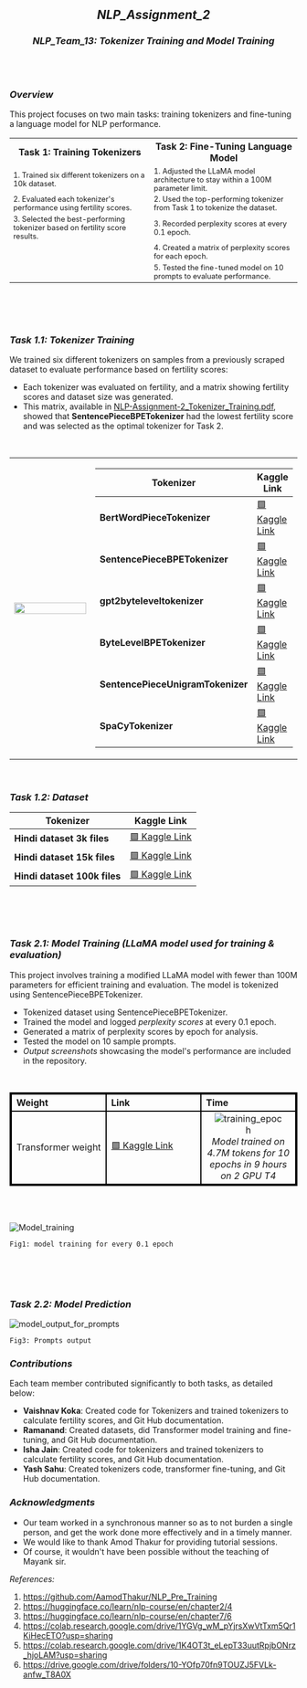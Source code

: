 ## *<div align='center'>NLP_Assignment_2</div>*
### *<div align='center'> NLP_Team_13: Tokenizer Training and Model Training</div>*
<br><br>
### *Overview*
This project focuses on two main tasks: training tokenizers and fine-tuning a language model for NLP performance.



<table>
  <tr>
    <th>Task 1: Training Tokenizers</th>
    <th>Task 2: Fine-Tuning Language Model</th>
  </tr>
  <tr>
    <td style="font-size: 80%;">1. Trained six different tokenizers on a 10k dataset.</td>
    <td style="font-size: 80%;">1. Adjusted the LLaMA model architecture to stay within a 100M parameter limit.</td>
  </tr>
  <tr>
    <td style="font-size: 80%;">2. Evaluated each tokenizer's performance using fertility scores.</td>
    <td style="font-size: 80%;">2. Used the top-performing tokenizer from Task 1 to tokenize the dataset.</td>
  </tr>
  <tr>
    <td style="font-size: 80%;">3. Selected the best-performing tokenizer based on fertility score results.</td>
    <td style="font-size: 80%;">3. Recorded perplexity scores at every 0.1 epoch.</td>
  </tr>
  <tr>
    <td style="font-size: 80%;"></td>
    <td style="font-size: 80%;">4. Created a matrix of perplexity scores for each epoch.</td>
  </tr>
  <tr>
    <td style="font-size: 80%;"></td>
    <td style="font-size: 80%;">5. Tested the fine-tuned model on 10 prompts to evaluate performance.</td>
  </tr>
</table>

<br><br><br>
### *Task 1.1: Tokenizer Training*
We trained six different tokenizers on samples from a previously scraped dataset to evaluate performance based on fertility scores:
- Each tokenizer was evaluated on fertility, and a matrix showing fertility scores and dataset size was generated.
- This matrix, available in [NLP-Assignment-2_Tokenizer_Training.pdf](https://github.com/vaishnavkoka/NLP_Assignment_2/blob/main/Results/NLP-%20Assignment-2_Tokenizer_Training.pdf), showed that **SentencePieceBPETokenizer** had the lowest fertility score and was selected as the optimal tokenizer for Task 2.
<br>

<table>
  <tr>
    <td width="66%">
      <img src="https://github.com/user-attachments/assets/1bcbeba8-9c55-4dd8-8151-eac9f08d13b2" width="100%">
    </td>
    <td width="33%">

| Tokenizer                        | Kaggle Link                               |
|-----------------------------------|-------------------------------------------|
| **BertWordPieceTokenizer**        | [🟩 Kaggle Link](https://www.kaggle.com/code/vaishnavkoka24310069/bertwordpiecetokenizer/) |
| **SentencePieceBPETokenizer**     | [🟩 Kaggle Link](https://www.kaggle.com/code/ramanand9/sentencepiecebpetokenizer/) |
| **gpt2byteleveltokenizer**        | [🟩 Kaggle Link](https://www.kaggle.com/code/vaishnavkoka24310069/gpt2byteleveltokenizer/) |
| **ByteLevelBPETokenizer**         | [🟩 Kaggle Link](https://www.kaggle.com/code/vaishnavkoka24310069/bytelevelbpetokenizer/) |
| **SentencePieceUnigramTokenizer** | [🟩 Kaggle Link](https://www.kaggle.com/code/vaishnavkoka24310069/sentencepieceunigramtokenizer/) |
| **SpaCyTokenizer**                | [🟩 Kaggle Link](https://www.kaggle.com/code/vaishnavkoka24310069/spacytokenizer/) |

   </td>
  </tr>
</table>
<br>

### *Task 1.2: Dataset*

| Tokenizer                        | Kaggle Link                               |
|-----------------------------------|-------------------------------------------|
| **Hindi dataset 3k files**        | [🟩 Kaggle Link](https://www.kaggle.com/datasets/ramanand9/hindi-dataset-3k-files) |
| **Hindi dataset 15k files**     | [🟩 Kaggle Link](https://www.kaggle.com/datasets/ramanand9/hindi-dataset-10k-files) |
| **Hindi dataset 100k files**        | [🟩 Kaggle Link](https://www.kaggle.com/datasets/ramanand9/100k-hindi-text-files-for-nlp-task) |


<br><br><br>

### *Task 2.1: Model Training (LLaMA model used for training & evaluation)*

This project involves training a modified LLaMA model with fewer than 100M parameters for efficient training and evaluation. The model is tokenized using SentencePieceBPETokenizer.

- Tokenized dataset using SentencePieceBPETokenizer.
- Trained the model and logged *perplexity scores* at every 0.1 epoch.
- Generated a matrix of perplexity scores by epoch for analysis.
- Tested the model on 10 sample prompts.
- *Output screenshots* showcasing the model's performance are included in the repository.
<br>
<div align="center">
  <table style="display: inline-block; width: 100%; text-align: left; border: 2px solid black; border-collapse: collapse;">
    <tr>
      <th style="width: 33%; border: 2px solid black;">Weight</th>
      <th style="width: 33%; border: 2px solid black;">Link</th>
      <th style="width: 33%; border: 2px solid black;">Time</th>
    </tr>
    <tr>
      <td style="border: 2px solid black;">Transformer weight</td>
      <td style="border: 2px solid black;"><a href="https://www.kaggle.com/datasets/ramanand9/ps-v2-output/">🟩 Kaggle Link</a></td>
      <td rowspan="2" style="border: 2px solid black; text-align: center;">
        <img src="https://github.com/user-attachments/assets/4dab3cfd-0b45-4192-ae76-cd2efeac59db" alt="training_epoch" style="max-width: 80%;"/>
        <i>Model trained on 4.7M tokens for 10 epochs in 9 hours on 2 GPU T4</i>
      </td>
    </tr>
  </table>
</div>

<br><br>
![Model_training](https://github.com/user-attachments/assets/139e8689-b490-4076-9776-4986cf6d0071)

`Fig1: model training for every 0.1 epoch`

<br><br><br>

### *Task 2.2: Model Prediction*

![model_output_for_prompts](https://github.com/user-attachments/assets/23f6160b-ecae-41ac-8953-12a117a5de9a)

`Fig3: Prompts output`



### *Contributions*
Each team member contributed significantly to both tasks, as detailed below:
- **Vaishnav Koka**: Created code for Tokenizers and trained tokenizers to calculate fertility scores, and Git Hub documentation.
- **Ramanand**: Created datasets, did Transformer model training and fine-tuning, and Git Hub documentation.
- **Isha Jain**: Created code for tokenizers and trained tokenizers to calculate fertility scores, and Git Hub documentation.
- **Yash Sahu**: Created tokenizers code, transformer fine-tuning, and Git Hub documentation.


### *Acknowledgments*
- Our team worked in a synchronous manner so as to not burden a single person, and get the work done more effectively and in a timely manner.
- We would like to thank Amod Thakur for providing tutorial sessions.
- Of course, it wouldn't have been possible without the teaching of Mayank sir.

*References:*
1. https://github.com/AamodThakur/NLP_Pre_Training
2. https://huggingface.co/learn/nlp-course/en/chapter2/4
3. https://huggingface.co/learn/nlp-course/en/chapter7/6
4. https://colab.research.google.com/drive/1YGVg_wM_pYjrsXwVtTxm5Qr1KiHecETO?usp=sharing
5. https://colab.research.google.com/drive/1K4OT3t_eLepT33uutRpjbONrz_hjoLAM?usp=sharing
6. https://drive.google.com/drive/folders/10-YOfp70fn9TOUZJ5FVLk-anfw_T8A0X
